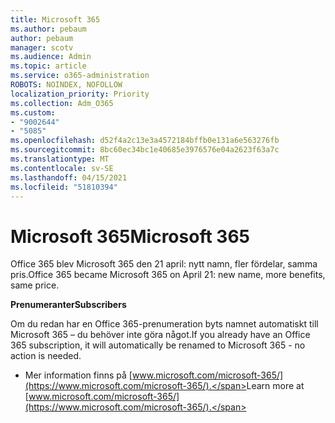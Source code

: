 ```yaml
---
title: Microsoft 365
ms.author: pebaum
author: pebaum
manager: scotv
ms.audience: Admin
ms.topic: article
ms.service: o365-administration
ROBOTS: NOINDEX, NOFOLLOW
localization_priority: Priority
ms.collection: Adm_O365
ms.custom:
- "9002644"
- "5085"
ms.openlocfilehash: d52f4a2c13e3a4572184bffb0e131a6e563276fb
ms.sourcegitcommit: 8bc60ec34bc1e40685e3976576e04a2623f63a7c
ms.translationtype: MT
ms.contentlocale: sv-SE
ms.lasthandoff: 04/15/2021
ms.locfileid: "51810394"
---
```

# <a name="microsoft-365"></a><span data-ttu-id="f46ff-102">Microsoft 365</span><span class="sxs-lookup"><span data-stu-id="f46ff-102">Microsoft 365</span></span>

<span data-ttu-id="f46ff-103">Office 365 blev Microsoft 365 den 21 april: nytt namn, fler fördelar, samma pris.</span><span class="sxs-lookup"><span data-stu-id="f46ff-103">Office 365 became Microsoft 365 on April 21: new name, more benefits, same price.</span></span>

<span data-ttu-id="f46ff-104">**Prenumeranter**</span><span class="sxs-lookup"><span data-stu-id="f46ff-104">**Subscribers**</span></span>

<span data-ttu-id="f46ff-105">Om du redan har en Office 365-prenumeration byts namnet automatiskt till Microsoft 365 – du behöver inte göra något.</span><span class="sxs-lookup"><span data-stu-id="f46ff-105">If you already have an Office 365 subscription, it will automatically be renamed to Microsoft 365 - no action is needed.</span></span>

- <span data-ttu-id="f46ff-106">Mer information finns på [www.microsoft.com/microsoft-365/](https://www.microsoft.com/microsoft-365/).</span><span class="sxs-lookup"><span data-stu-id="f46ff-106">Learn more at [www.microsoft.com/microsoft-365/](https://www.microsoft.com/microsoft-365/).</span></span>
